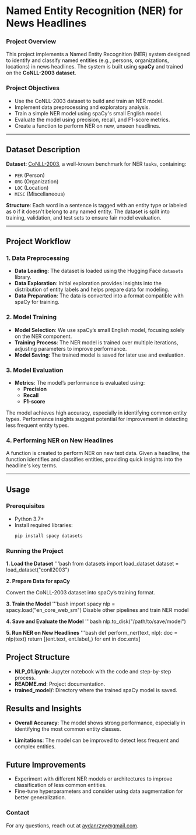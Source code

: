 # Named Entity Recognition (NER) for News Headlines

### Project Overview
This project implements a Named Entity Recognition (NER) system designed to identify and classify named entities (e.g., persons, organizations, locations) in news headlines. The system is built using **spaCy** and trained on the **CoNLL-2003 dataset**. 

### Project Objectives
- Use the CoNLL-2003 dataset to build and train an NER model.
- Implement data preprocessing and exploratory analysis.
- Train a simple NER model using spaCy's small English model.
- Evaluate the model using precision, recall, and F1-score metrics.
- Create a function to perform NER on new, unseen headlines.

---

## Dataset Description
**Dataset**: [CoNLL-2003](https://huggingface.co/datasets/conll2003), a well-known benchmark for NER tasks, containing:
- `PER` (Person)
- `ORG` (Organization)
- `LOC` (Location)
- `MISC` (Miscellaneous)

**Structure**: Each word in a sentence is tagged with an entity type or labeled as `O` if it doesn't belong to any named entity. The dataset is split into training, validation, and test sets to ensure fair model evaluation.

---

## Project Workflow

### 1. Data Preprocessing
- **Data Loading**: The dataset is loaded using the Hugging Face `datasets` library.
- **Data Exploration**: Initial exploration provides insights into the distribution of entity labels and helps prepare data for modeling.
- **Data Preparation**: The data is converted into a format compatible with spaCy for training.

### 2. Model Training
- **Model Selection**: We use spaCy’s small English model, focusing solely on the NER component.
- **Training Process**: The NER model is trained over multiple iterations, adjusting parameters to improve performance.
- **Model Saving**: The trained model is saved for later use and evaluation.

### 3. Model Evaluation
- **Metrics**: The model’s performance is evaluated using:
  - **Precision**
  - **Recall**
  - **F1-score**

The model achieves high accuracy, especially in identifying common entity types. Performance insights suggest potential for improvement in detecting less frequent entity types.

### 4. Performing NER on New Headlines
A function is created to perform NER on new text data. Given a headline, the function identifies and classifies entities, providing quick insights into the headline's key terms.

---

## Usage

### Prerequisites
- Python 3.7+
- Install required libraries:
  ```bash
  pip install spacy datasets


### Running the Project
**1. Load the Dataset**
   '''bash
   from datasets import load_dataset
   dataset = load_dataset("conll2003")

**2. Prepare Data for spaCy**

   Convert the CoNLL-2003 dataset into spaCy’s training format.

**3. Train the Model**
   '''bash
   import spacy
   nlp = spacy.load("en_core_web_sm")
   Disable other pipelines and train NER model


**4. Save and Evaluate the Model**
     '''bash
   nlp.to_disk("/path/to/save/model")

**5. Run NER on New Headlines**
     '''bash
   def perform_ner(text, nlp):
       doc = nlp(text)
    return [(ent.text, ent.label_) for ent in doc.ents]


## **Project Structure**

- **NLP_01.ipynb**: Jupyter notebook with the code and step-by-step process.
- **README.md**: Project documentation.
- **trained_model/**: Directory where the trained spaCy model is saved.

## **Results and Insights**

- **Overall Accuracy**: The model shows strong performance, especially in identifying the most common entity classes.

- **Limitations**: The model can be improved to detect less frequent and complex entities.

## **Future Improvements**
- Experiment with different NER models or architectures to improve classification of less common entities.
- Fine-tune hyperparameters and consider using data augmentation for better generalization.

### **Contact**
For any questions, reach out at aydanrzyv@gmail.com.
